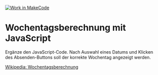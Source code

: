 [![Work in MakeCode](https://classroom.github.com/assets/work-in-make-code-8824cc13a1a3f34ffcd245c82f0ae96fdae6b7d554b6539aec3a03a70825519c.svg)](https://classroom.github.com/online_ide?assignment_repo_id=19477233&assignment_repo_type=AssignmentRepo)
# Wochentagsberechnung mit JavaScript

Ergänze den JavaScript-Code. Nach Auswahl eines Datums und Klicken des Absenden-Buttons soll der korrekte Wochentag angezeigt werden.


[Wikipedia: Wochentagsberechnung](https://de.wikipedia.org/wiki/Wochentagsberechnung)